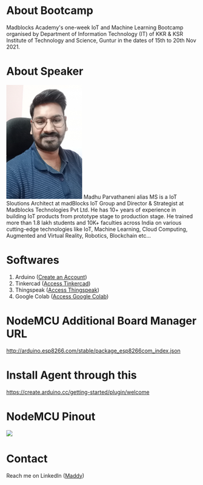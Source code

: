 # About Bootcamp
Madblocks Academy's one-week IoT and Machine Learning Bootcamp organised by Department of Information Technology (IT) of KKR & KSR Institute of Technology and Science, Guntur in the dates of 15th to 20th Nov 2021.

# About Speaker
<img src="https://raw.githubusercontent.com/madblocksgit/ETAI-2021---VSSUT-11th-aug-iot-session/main/maddy.jpg" height="300" width="200" />
Madhu Parvathaneni alias MS is a IoT Sloutions Architect at madBlocks IoT Group and Director & Strategist at Madblocks Technologies Pvt Ltd. He has 10+ years of experience in building IoT products from prototype stage to production stage. He trained more than 1.8 lakh students and 10K+ faculties across India on various cutting-edge technologies like IoT, Machine Learning, Cloud Computing, Augmented and Virtual Reality, Robotics, Blockchain etc...

# Softwares
1. Arduino (<a href="https://create.arduino.cc/">Create an Account</a>)
2. Tinkercad (<a href="https://tinkercad.com">Access Tinkercad</a>)
3. Thingspeak (<a href="https://thingspeak.com">Access Thingspeak</a>)
4. Google Colab (<a href="https://colab.research.google.com">Access Google Colab</a>)

# NodeMCU Additional Board Manager URL
http://arduino.esp8266.com/stable/package_esp8266com_index.json

# Install Agent through this
https://create.arduino.cc/getting-started/plugin/welcome

# NodeMCU Pinout
<img src="https://i1.wp.com/www.teachmemicro.com/wp-content/uploads/2018/04/NodeMCUv3.0-pinout.jpg?ssl=1" />

# Contact
Reach me on LinkedIn (<a href="https://www.linkedin.com/in/madhupiot/">Maddy</a>)
